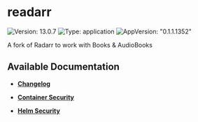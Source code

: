 # readarr

![Version: 13.0.7](https://img.shields.io/badge/Version-13.0.7-informational?style=flat-square) ![Type: application](https://img.shields.io/badge/Type-application-informational?style=flat-square) ![AppVersion: "0.1.1.1352"](https://img.shields.io/badge/AppVersion-"0.1.1.1352"-informational?style=flat-square)

A fork of Radarr to work with Books & AudioBooks

## Available Documentation

- [**Changelog**](CHANGELOG)

- [**Container Security**](container-security)

- [**Helm Security**](helm-security)

